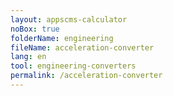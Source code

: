 ```yaml
---
layout: appscms-calculator
noBox: true
folderName: engineering
fileName: acceleration-converter
lang: en
tool: engineering-converters
permalink: /acceleration-converter
---
```

